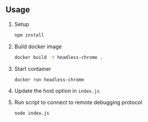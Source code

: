 ## Usage

1. Setup

    ```sh
    npm install
    ```

2. Build docker image

    ```sh
    docker build -t headless-chrome .
    ```

3. Start container

    ```sh
    docker run headless-chrome
    ```

4. Update the host option in `index.js`

5. Run script to connect to remote debugging protocol

    ```sh
    node index.js
    ```
